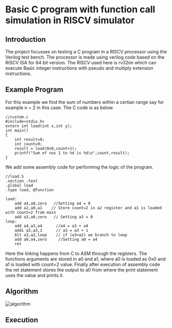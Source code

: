 # Basic C program with function call simulation in RISCV simulator

<h2> Introduction </h2>

<p> The project focusses on testing a C program in a RISCV processor using the Verilog test bench. The processor is made using verilog code based on the RISCV ISA for 64 bit version. The RISCV used here is rv32im which can execute Basic integer instructions with pseudo and multiply extension instructions.</p>

<h2> Example Program </h2>

For this example we find the sum of numbers within a certian range say for example n = 2 in this case. The C code is as below.

```
//custom.c
#include<stdio.h>
extern int load(int x,int y);
int main()
{
	int result=0;
	int count=9;
	result = load(0x0,count+1);
	printf("Sum of nos 1 to %d is %d\n",count,result);
}

```
We add some assembly code for performing the logic of the program.

```
//load.S
.section .text
.global load
.type load, @function

load:
	add a4,a0,zero   //Setting a4 = 0
	add a2,a0,a1    // Store count=2 in a2 register and a1 is loaded with count=2 from main
	add a3,a0,zero   // Setting a3 = 0
loop:
	add a4,a3,a4      //a4 = a3 + a4
	addi a3,a3,1      // a3 = a3 + 1
	blt a3,a2,loop    // if (a3<a2) we branch to loop 
	add a0,a4,zero     //Setting a0 = a4
	ret

```

<p> Here the linking happens from C to ASM through the registers. The functions arguments are stored in a0 and a1, where a0 is loaded as 0x0 and a1 is loaded with count=2 value. Finally after execution of assembly code the ret statement stores the output to a0 from where the print statement uses the value and prints it. </p>

<h2> Algorithm </h2>

<img src="" alt="algorithm"/>

<h2> Execution </h2>
